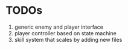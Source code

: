 # TODOs
1. generic enemy and player interface
2. player controller based on state machine
3. skill system that scales by adding new files
